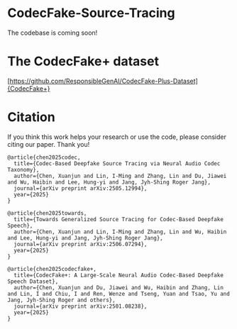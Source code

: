 # CodecFake-Source-Tracing
The codebase is coming soon!

# The CodecFake+ dataset
[https://github.com/ResponsibleGenAI/CodecFake-Plus-Dataset]{CodecFake+}

# Citation
If you think this work helps your research or use the code, please consider citing our paper. Thank you!

```
@article{chen2025codec,
  title={Codec-Based Deepfake Source Tracing via Neural Audio Codec Taxonomy},
  author={Chen, Xuanjun and Lin, I-Ming and Zhang, Lin and Du, Jiawei and Wu, Haibin and Lee, Hung-yi and Jang, Jyh-Shing Roger Jang},
  journal={arXiv preprint arXiv:2505.12994},
  year={2025}
}

@article{chen2025towards,
  title={Towards Generalized Source Tracing for Codec-Based Deepfake Speech},
  author={Chen, Xuanjun and Lin, I-Ming and Zhang, Lin and Wu, Haibin and Lee, Hung-yi and Jang, Jyh-Shing Roger Jang},
  journal={arXiv preprint arXiv:2506.07294},
  year={2025}
}

@article{chen2025codecfake+,
  title={CodecFake+: A Large-Scale Neural Audio Codec-Based Deepfake Speech Dataset},
  author={Chen, Xuanjun and Du, Jiawei and Wu, Haibin and Zhang, Lin and Lin, I and Chiu, I and Ren, Wenze and Tseng, Yuan and Tsao, Yu and Jang, Jyh-Shing Roger and others},
  journal={arXiv preprint arXiv:2501.08238},
  year={2025}
}
```
